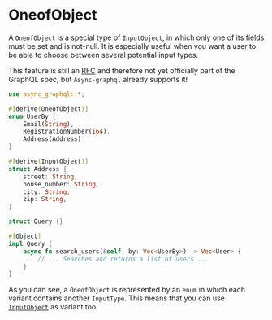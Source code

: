 # OneofObject

A `OneofObject` is a special type of `InputObject`, in which only one of its fields must be set and is not-null.
It is especially useful when you want a user to be able to choose between several potential input types.

This feature is still an [RFC](https://github.com/graphql/graphql-spec/pull/825) and therefore not yet officially part of the GraphQL spec, but `Async-graphql` already supports it!

```rust
use async_graphql::*;

#[derive(OneofObject)]
enum UserBy {
    Email(String),
    RegistrationNumber(i64),
    Address(Address)
}

#[derive(InputObject)]
struct Address {
    street: String,
    house_number: String,
    city: String,
    zip: String,
}

struct Query {}

#[Object]
impl Query {
    async fn search_users(&self, by: Vec<UserBy>) -> Vec<User> {
        // ... Searches and returns a list of users ...
    }
}
```

As you can see, a `OneofObject` is represented by an `enum` in which each variant contains another `InputType`. This means that you can use [`InputObject`](define_input_object.md) as variant too.
